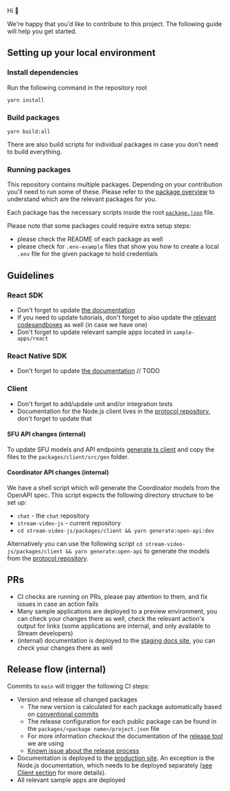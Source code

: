 Hi 👋

We're happy that you'd like to contribute to this project. The following guide will help you get started.

## Setting up your local environment

### Install dependencies

Run the following command in the repository root

```
yarn install
```

### Build packages

```
yarn build:all
```

There are also build scripts for individual packages in case you don't need to build everything.

### Running packages

This repository contains multiple packages. Depending on your contribution you'll need to run some of these. Please refer to the [package overview](./README.md#projectspackages-) to understand which are the relevant packages for you.

Each package has the necessary scripts inside the root [`package.json`](./package.json) file.

Please note that some packages could require extra setup steps:

- please check the README of each package as well
- please check for `.env-example` files that show you how to create a local `.env` file for the given package to hold credentials

## Guidelines

### React SDK

- Don't forget to update [the documentation](https://github.com/GetStream/docs-content/tree/main/chat-sdk/react)
- If you need to update tutorials, don't forget to also update the [relevant codesandboxes](https://codesandbox.io/dashboard/recent?workspace=cc639528-2089-4e83-ad4c-d161569e2f37) as well (in case we have one)
- Don't forget to update relevant sample apps located in `sample-apps/react`

### React Native SDK

- Don't forget to update [the documentation](https://github.com/GetStream/docs-content/tree/main/chat-sdk/react-native)
  // TODO

### Client

- Don't forget to add/update unit and/or integration tests
- Documentation for the Node.js client lives in the [protocol repository](https://github.com/GetStream/protocol), don't forget to update that

#### SFU API changes (internal)

To update SFU models and API endpoints [generate ts client](https://github.com/GetStream/protocol#generate-sdk-with-docker) and copy the files to the `packages/client/src/gen` folder.

#### Coordinator API changes (internal)

We have a shell script which will generate the Coordinator models from the OpenAPI spec.
This script expects the following directory structure to be set up:

- `chat` - the `chat` repository
- `stream-video-js` - current repository
- `cd stream-video-js/packages/client && yarn generate:open-api:dev`

Alternatively you can use the following script `cd stream-video-js/packages/client && yarn generate:open-api` to generate the models from the [protocol repository](https://github.com/GetStream/protocol).

## PRs

- CI checks are running on PRs, please pay attention to them, and fix issues in case an action fails
- Many sample applications are deployed to a preview environment, you can check your changes there as well, check the relevant action's output for links (some applications are internal, and only available to Stream developers)
- (internal) documentation is deployed to the [staging docs site](https://staging.getstream.io/video/docs/), you can check your changes there as well

## Release flow (internal)

Commits to `main` will trigger the following CI steps:

- Version and release all changed packages
  - The new version is calculated for each package automatically based on [conventional commits](https://www.conventionalcommits.org/en/v1.0.0/)
  - The release configuration for each public package can be found in the `packages/<package name>/project.json` file
  - For more information checkout the documentation of the [release tool](https://github.com/jscutlery/semver) we are using
  - [Known issue about the release process](https://getstream.slack.com/archives/C04ATV49DU3/p1687161389232829)
- Documentation is deployed to the [production site](https://getstream.io/video/docs/). An exception is the Node.js documentation, which needs to be deployed separately ([see Client section](#client) for more details).
- All relevant sample apps are deployed
